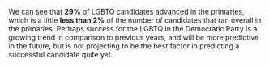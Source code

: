 We can see that **29%** of LGBTQ candidates advanced in the primaries, which is a little **less than 2%** of the number of candidates that ran overall in the primaries. Perhaps success for the LGBTQ in the Democratic Party is a growing trend in comparison to previous years, and will be more predictive in the future, but is not projecting to be the best factor in predicting a successful candidate quite yet.  
